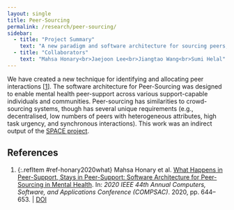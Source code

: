 ```yaml
---
layout: single
title: Peer-Sourcing
permalink: /research/peer-sourcing/
sidebar:
  - title: "Project Summary"
    text: "A new paradigm and software architecture for sourcing peers, with a privacy and distributed focus"
  - title: "Collaborators"
    text: "Mahsa Honary<br>Jaejoon Lee<br>Jiangtao Wang<br>Sumi Helal"
---
```


<!-- markdownlint-disable MD033 -->

We have created a new technique for identifying and allocating peer interactions \[[1][honary2020what]\]. The software architecture for Peer-Sourcing was designed to enable mental health peer-support across various support-capable individuals and communities. Peer-sourcing has similarities to crowd-sourcing systems, though has several unique requirements (e.g., decentralised, low numbers of peers with heterogeneous attributes, high task urgency, and synchronous interactions). This work was an indirect output of the [SPACE project](#space-suicide-prevention-using-analytics-and-cybernetic-elements).

## References

<!-- Reference IDs, links, and link title|venue|year -->
[honary2020what]: #ref-honary2020what "What Happens in Peer-Support, Stays in Peer-Support: Software Architecture for Peer-Sourcing in Mental Health | COMPSAC | 2020"

<!-- Styled textual references -->
1. {:.refItem #ref-honary2020what} Mahsa Honary et al. [What Happens in Peer-Support, Stays in Peer-Support: Software Architecture for Peer-Sourcing in Mental Health](https://ieeexplore.ieee.org/document/9202615). In: _2020 IEEE 44th Annual Computers, Software, and Applications Conference (COMPSAC)_. 2020, pp. 644–653. \| [DOI](https://doi.org/10.1109/COMPSAC48688.2020.0-184)
